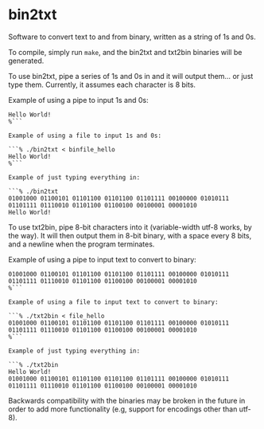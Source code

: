 # bin2txt
Software to convert text to and from binary, written as a string of 1s and 0s.

To compile, simply run `make`, and the bin2txt and txt2bin binaries will be generated. 

To use bin2txt, pipe a series of 1s and 0s in and it will output them… or just type them. Currently, it assumes each character is 8 bits.

Example of using a pipe to input 1s and 0s:

```% echo "01001000 01100101 01101100 01101100 01101111 00100000 01010111 01101111 01110010 01101100 01100100 00100001 00001010"|./bin2txt
Hello World!
%```

Example of using a file to input 1s and 0s:

```% ./bin2txt < binfile_hello
Hello World!
%```

Example of just typing everything in:

```% ./bin2txt
01001000 01100101 01101100 01101100 01101111 00100000 01010111 01101111 01110010 01101100 01100100 00100001 00001010
Hello World!
```

To use txt2bin, pipe 8-bit characters into it (variable-width utf-8 works, by the way). It will then output them in 8-bit binary, with a space every 8 bits, and a newline when the program terminates.

Example of using a pipe to input text to convert to binary:

```% echo "Hello World\!"|./txt2bin
01001000 01100101 01101100 01101100 01101111 00100000 01010111 01101111 01110010 01101100 01100100 00100001 00001010
%```

Example of using a file to input text to convert to binary:

```% ./txt2bin < file_hello
01001000 01100101 01101100 01101100 01101111 00100000 01010111 01101111 01110010 01101100 01100100 00100001 00001010
%```

Example of just typing everything in: 

```% ./txt2bin
Hello World!
01001000 01100101 01101100 01101100 01101111 00100000 01010111 01101111 01110010 01101100 01100100 00100001 00001010 
```

Backwards compatibility with the binaries may be broken in the future in order to add more functionality (e.g, support for encodings other than utf-8). 